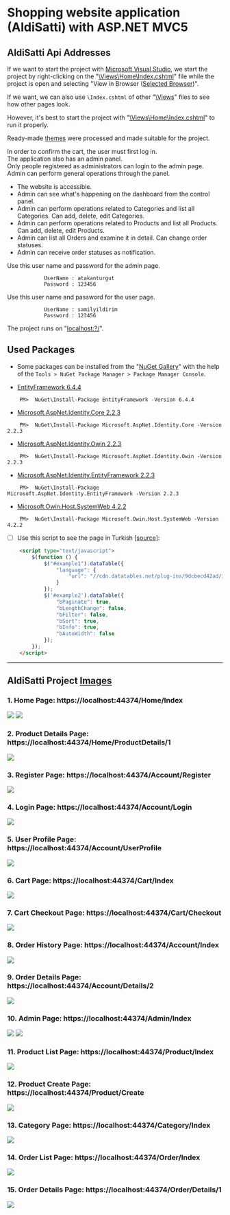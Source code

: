 # Shopping website application (AldiSatti) with ASP.NET MVC5

## AldiSatti Api Addresses

If we want to start the project with [Microsoft Visual Studio](https://visualstudio.microsoft.com/), we start the project by right-clicking on the "[\Views\Home\Index.cshtml](https://github.com/AtakanTurgut/aldisatti/blob/main/aldiSatti/Views/Home/Index.cshtml)" file while the project is open and selecting "View in Browser ([Selected Browser](https://www.google.com.tr/))".

If we want, we can also use `\Index.cshtml` of other "[\Views](hhttps://github.com/AtakanTurgut/aldisatti/tree/main/aldiSatti/Views)" files to see how other pages look.

However, it's best to start the project with "[\Views\Home\Index.cshtml](https://github.com/AtakanTurgut/aldisatti/blob/main/aldiSatti/Views/Home/Index.cshtml)" to run it properly.

Ready-made [themes](https://www.free-css.com/free-css-templates) were processed and made suitable for the project.

In order to confirm the cart, the user must first log in. <br />
The application also has an admin panel. <br />
Only people registered as administrators can login to the admin page. <br />
Admin can perform general operations through the panel. <br />
<ul>
  <li>The website is accessible.</li>
  <li>Admin can see what's happening on the dashboard from the control panel.</li>
  <li>Admin can perform operations related to Categories and list all Categories. Can add, delete, edit Categories.</li>
  <li>Admin can perform operations related to Products and list all Products. Can add, delete, edit Products.</li>
  <li>Admin can list all Orders and examine it in detail. Can change order statuses.</li>
  <li>Admin can receive order statuses as notification.</li>
</ul>  

Use this user name and password for the admin page.

                UserName : atakanturgut
                Password : 123456

Use this user name and password for the user page.

                UserName : samilyildirim
                Password : 123456

The project runs on "[localhost:?/](https://localhost:44374/)".

## Used Packages

- Some packages can be installed from the "[NuGet Gallery](https://www.nuget.org/packages/Microsoft.AspNet.Identity.Core)" with the help of the `Tools > NuGet Package Manager > Package Manager Console`.

- [EntityFramework 6.4.4](https://www.nuget.org/packages/EntityFramework/)
```
    PM>  NuGet\Install-Package EntityFramework -Version 6.4.4
```
- [Microsoft.AspNet.Identity.Core 2.2.3](https://www.nuget.org/packages/Microsoft.AspNet.Identity.Core)
```
    PM>  NuGet\Install-Package Microsoft.AspNet.Identity.Core -Version 2.2.3
```
- [Microsoft.AspNet.Identity.Owin 2.2.3](https://www.nuget.org/packages/Microsoft.AspNet.Identity.Owin/)
```
    PM>  NuGet\Install-Package Microsoft.AspNet.Identity.Owin -Version 2.2.3
```
- [Microsoft.AspNet.Identity.EntityFramework 2.2.3](https://www.nuget.org/packages/Microsoft.AspNet.Identity.EntityFramework/)
```
    PM>  NuGet\Install-Package Microsoft.AspNet.Identity.EntityFramework -Version 2.2.3
```
- [Microsoft.Owin.Host.SystemWeb 4.2.2](https://www.nuget.org/packages/Microsoft.Owin.Host.SystemWeb)
```
    PM>  NuGet\Install-Package Microsoft.Owin.Host.SystemWeb -Version 4.2.2
```

- [ ] Use this script to see the page in Turkish [[source]](https://datatables.net/examples/advanced_init/language_file.html):
```html
    <script type="text/javascript">
        $(function () {
            $("#example1").dataTable({
                "language": {
                    "url": "//cdn.datatables.net/plug-ins/9dcbecd42ad/i18n/Turkish.json"
                }
            });
            $('#example2').dataTable({
                "bPaginate": true,
                "bLengthChange": false,
                "bFilter": false,
                "bSort": true,
                "bInfo": true,
                "bAutoWidth": false
            });
        });
    </script>

```

----
## AldiSatti Project [Images](https://github.com/AtakanTurgut/aldisatti/tree/main/pictures)

### 1. Home Page:  https://localhost:44374/Home/Index
![](/pictures/HomePage1.PNG) 
![](/pictures/HomePage2.PNG)

### 2. Product Details Page:  https://localhost:44374/Home/ProductDetails/1
![](/pictures/ProductDetailsPage.PNG)

### 3. Register Page:  https://localhost:44374/Account/Register
![](/pictures/RegisterPage.PNG)

### 4. Login Page:  https://localhost:44374/Account/Login
![](/pictures/LoginPage.PNG)

### 5. User Profile Page:  https://localhost:44374/Account/UserProfile
![](/pictures/UserProfilePage.PNG)

### 6. Cart Page:  https://localhost:44374/Cart/Index
![](/pictures/CartPage.PNG)

### 7. Cart Checkout Page:  https://localhost:44374/Cart/Checkout
![](/pictures/CheckoutPage.PNG)

### 8. Order History Page:  https://localhost:44374/Account/Index
![](/pictures/AccountPage.PNG)

### 9. Order Details Page:  https://localhost:44374/Account/Details/2
![](/pictures/AccountDetailsPage.PNG)

### 10. Admin Page:  https://localhost:44374/Admin/Index
![](/pictures/AdminPage.PNG)
![](/pictures/AdminPageCorner.PNG)

### 11. Product List Page:  https://localhost:44374/Product/Index
![](/pictures/ProductPage.PNG)

### 12. Product Create Page:  https://localhost:44374/Product/Create
![](/pictures/ProductCreatePage.PNG)

### 13. Category Page:  https://localhost:44374/Category/Index
![](/pictures/CategoryPage.PNG)

### 14. Order List Page:  https://localhost:44374/Order/Index
![](/pictures/OrderPage.PNG)

### 15. Order Details Page:  https://localhost:44374/Order/Details/1
![](/pictures/OrderDetailsPage.PNG)
